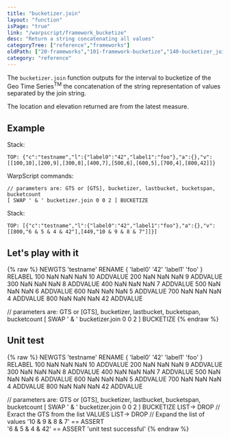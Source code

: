 ```yaml
---
title: "bucketizer.join"
layout: "function"
isPage: "true"
link: "/warpscript/framework_bucketize"
desc: "Return a string concatenating all values"
categoryTree: ["reference","frameworks"]
oldPath: ["20-frameworks","101-framework-bucketize","140-bucketizer_join.html.md"]
category: "reference"
---
```



The `bucketizer.join` function outputs for the interval to bucketize of the Geo Time Series<sup>TM</sup> the concatenation of the string representation of values separated by the join string.

The location and elevation returned are from the latest measure.

## Example ##

Stack: 

    TOP: {"c":"testname","l":{"label0":"42","label1":"foo"},"a":{},"v":[[100,10],[200,9],[300,8],[400,7],[500,6],[600,5],[700,4],[800,42]]}

WarpScript commands:
	
    // parameters are: GTS or [GTS], bucketizer, lastbucket, bucketspan, bucketcount
    [ SWAP ' & ' bucketizer.join 0 0 2 ] BUCKETIZE

Stack: 

    TOP: [{"c":"testname","l":{"label0":"42","label1":"foo"},"a":{},"v":[[800,"6 & 5 & 4 & 42"],[449,"10 & 9 & 8 & 7"]]}]


## Let's play with it ##

{% raw %}
<warp10-warpscript-widget>NEWGTS 
'testname'
RENAME
{ 'label0' '42' 'label1' 'foo' }
RELABEL
100  NaN NaN NaN 10 ADDVALUE
200  NaN NaN NaN  9 ADDVALUE
300  NaN NaN NaN  8 ADDVALUE
400  NaN NaN NaN  7 ADDVALUE
500  NaN NaN NaN  6 ADDVALUE
600  NaN NaN NaN  5 ADDVALUE
700  NaN NaN NaN  4 ADDVALUE
800  NaN NaN NaN 42 ADDVALUE

// parameters are: GTS or [GTS], bucketizer, lastbucket, bucketspan, bucketcount
[ SWAP ' & ' bucketizer.join 0 0 2 ] BUCKETIZE
</warp10-warpscript-widget>
{% endraw %}    


## Unit test ##

{% raw %}
<warp10-warpscript-widget>NEWGTS 
'testname'
RENAME
{ 'label0' '42' 'label1' 'foo' }
RELABEL
100  NaN NaN NaN 10 ADDVALUE
200  NaN NaN NaN  9 ADDVALUE
300  NaN NaN NaN  8 ADDVALUE
400  NaN NaN NaN  7 ADDVALUE
500  NaN NaN NaN  6 ADDVALUE
600  NaN NaN NaN  5 ADDVALUE
700  NaN NaN NaN  4 ADDVALUE
800  NaN NaN NaN 42 ADDVALUE

// parameters are: GTS or [GTS], bucketizer, lastbucket, bucketspan, bucketcount
[ SWAP ' & ' bucketizer.join 0 0 2 ] BUCKETIZE
LIST-> DROP           // Exract the GTS from the list
VALUES LIST-> DROP    // Expand the list of values
'10 & 9 & 8 & 7' == ASSERT  
'6 & 5 & 4 & 42' == ASSERT
'unit test successful'
</warp10-warpscript-widget>
{% endraw %}     
